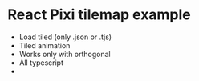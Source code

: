 # React Pixi tilemap example

- Load tiled (only .json or .tjs)
- Tiled animation
- Works only with orthogonal
- All typescript
- 